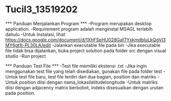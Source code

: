 # Tucil3_13519202

*** Panduan Menjalankan Program ***
-Program merupakan desktop application.
-Requirement program adalah menginstal MSAGL terlebih dahulu
-Untuk instalasi, lihat https://docs.google.com/document/d/1XhFSpHU028Gaf7YxkmdbluLkQgVl3MY6gt1t-PL30LA/edit
-Jalankan executable file pada bin
-Jika executable file tidak bisa dijalankan, buka project solution pada folder src dengan visual studio
-Run project

*** Panduan Test File ***
-Test file memiliki ekstensi .txt
-Jika ingin menggunakan test file yang telah disediakan, gunakan file pada folder test
-Untuk test file baru, test file terdiri dari dua bagian, position dan matriks
-Untuk position diisi dengan nama_lokasi<spasi>latitude<spasi>longitude
-Untuk matriks diisi dengan adjacency matrix berbobot, indeks disesuaikan dengan urutan pada position.
